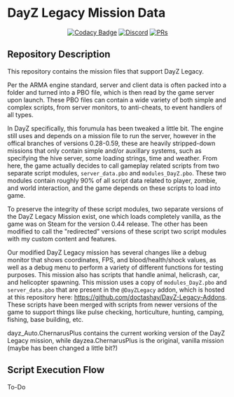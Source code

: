 # DayZ Legacy Mission Data

<p align="center">
  <a href="https://www.codacy.com/gh/doctashay/DayZ-Missions/dashboard?utm_source=github.com&amp;utm_medium=referral&amp;utm_content=doctashay/DayZ-Missions&amp;utm_campaign=Badge_Grade" rel="nofollow"><img src="https://app.codacy.com/project/badge/Grade/5bdca7ad1b064f35a1462325a1d9442b" alt="Codacy Badge" style="max-width:100%;"></a>
  <a href="https://discord.gg/TF7CXGMFqg"><img src="https://img.shields.io/discord/756287461377703987" alt="Discord"></a>
  <a href="https://makeapullrequest.com"><img src="https://img.shields.io/badge/PRs-welcome-brightgreen.svg?style=flat-square" alt=PRs Welcome></a>
</p>

## Repository Description

This repository contains the mission files that support DayZ Legacy. 

Per the ARMA engine standard, server and client data is often packed into a folder and turned into a PBO file, which is then read by the game server upon launch. These PBO files can contain a wide variety of both simple and complex scripts, from server monitors, to anti-cheats, to event handlers of all types.

In DayZ specifically, this forumula has been tweaked a little bit. The engine still uses and depends on a mission file to run the server, however in the offical branches of versions 0.28-0.59, these are heavily stripped-down missions that only contain simple and/or auxillary systems, such as specifying the hive server, some loading strings, time and weather. From here, the game actually decides to call gameplay related scripts from two separate script modules, `server_data.pbo` and `modules_DayZ.pbo`. These two modules contain roughly 90% of all script data related to player, zombie, and world interaction, and the game depends on these scripts to load into game. 

To preserve the integrity of these script modules, two separate versions of the DayZ Legacy Mission exist, one which loads completely vanilla, as the game was on Steam for the version 0.44 release. The other has been modified to call the "redirected" versions of these script two script modules with my custom content and features. 

Our modified DayZ Legacy mission has several changes like a debug monitor that shows coordinates, FPS, and blood/health/shock values, as well as a debug menu to perform a variety of different functions for testing purposes. This mission also has scripts that handle animal, helicrash, car, and helicopter spawning. This mission uses a copy of `modules_DayZ.pbo` and `server_data.pbo` that are present in the `@DayZLegacy` addon, which is hosted at this repository here: https://github.com/doctashay/DayZ-Legacy-Addons. These scripts have been merged with scripts from newer versions of the game to support things like pulse checking, horticulture, hunting, camping, fishing, base building, etc. 

dayz_Auto.ChernarusPlus contains the current working version of the DayZ Legacy mission, while dayzea.ChernarusPlus is the original, vanilla mission (maybe has been changed a little bit?)

## Script Execution Flow

To-Do
